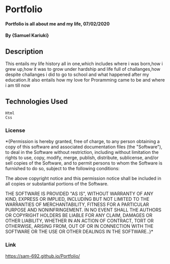 # Portfolio
#### Portfolio is all about me and my life, 07/02/2020
#### By **{Samuel Kariuki}**
## Description
This entails my life history all in one,which includes where i was born,how i grew up,how it was to grow under hardship and life full of challanges,how despite challanges i did to go to school and what happened after my education.It also entails how my love for Proramming came to be and where i am till now
## Technologies Used
    Html
    Css
### License
*{Permission is hereby granted, free of charge, to any person obtaining a copy
of this software and associated documentation files (the "Software"), to deal
in the Software without restriction, including without limitation the rights
to use, copy, modify, merge, publish, distribute, sublicense, and/or sell
copies of the Software, and to permit persons to whom the Software is
furnished to do so, subject to the following conditions:

The above copyright notice and this permission notice shall be included in all
copies or substantial portions of the Software.

THE SOFTWARE IS PROVIDED "AS IS", WITHOUT WARRANTY OF ANY KIND, EXPRESS OR
IMPLIED, INCLUDING BUT NOT LIMITED TO THE WARRANTIES OF MERCHANTABILITY,
FITNESS FOR A PARTICULAR PURPOSE AND NONINFRINGEMENT. IN NO EVENT SHALL THE
AUTHORS OR COPYRIGHT HOLDERS BE LIABLE FOR ANY CLAIM, DAMAGES OR OTHER
LIABILITY, WHETHER IN AN ACTION OF CONTRACT, TORT OR OTHERWISE, ARISING FROM,
OUT OF OR IN CONNECTION WITH THE SOFTWARE OR THE USE OR OTHER DEALINGS IN THE
SOFTWARE..}*


### Link
https://sam-692.github.io/Portfolio/ 
 